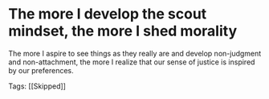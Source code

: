 # The more I develop the scout mindset, the more I shed morality

The more I aspire to see things as they really are and develop non-judgment and non-attachment, the more I realize that our sense of justice is inspired by our preferences.

Tags: [[Skipped]]

